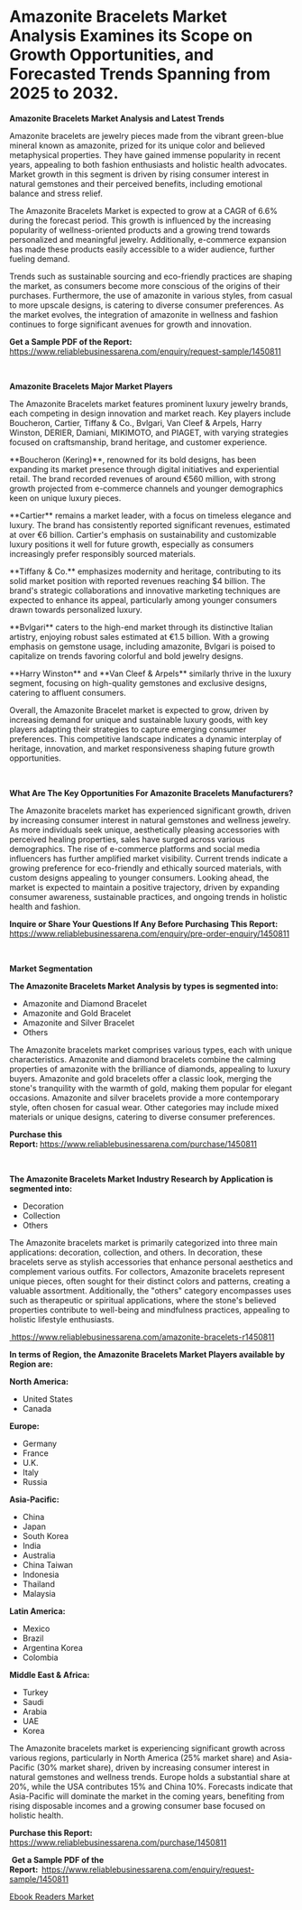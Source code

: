 <p><h1>Amazonite Bracelets Market Analysis Examines its Scope on Growth Opportunities, and Forecasted Trends Spanning from 2025 to 2032.</h1></p><p><strong>Amazonite Bracelets Market Analysis and Latest Trends</strong></p>
<p><p>Amazonite bracelets are jewelry pieces made from the vibrant green-blue mineral known as amazonite, prized for its unique color and believed metaphysical properties. They have gained immense popularity in recent years, appealing to both fashion enthusiasts and holistic health advocates. Market growth in this segment is driven by rising consumer interest in natural gemstones and their perceived benefits, including emotional balance and stress relief.</p><p>The Amazonite Bracelets Market is expected to grow at a CAGR of 6.6% during the forecast period. This growth is influenced by the increasing popularity of wellness-oriented products and a growing trend towards personalized and meaningful jewelry. Additionally, e-commerce expansion has made these products easily accessible to a wider audience, further fueling demand. </p><p>Trends such as sustainable sourcing and eco-friendly practices are shaping the market, as consumers become more conscious of the origins of their purchases. Furthermore, the use of amazonite in various styles, from casual to more upscale designs, is catering to diverse consumer preferences. As the market evolves, the integration of amazonite in wellness and fashion continues to forge significant avenues for growth and innovation.</p></p>
<p><strong>Get a Sample PDF of the Report:&nbsp;</strong> <a href="https://www.reliablebusinessarena.com/enquiry/request-sample/1450811?utm_campaign=2409&utm_medium=2&utm_source=Github&utm_content=ia&utm_term=08022025&utm_id=amazonite-bracelets">https://www.reliablebusinessarena.com/enquiry/request-sample/1450811</a></p>
<p>&nbsp;</p>
<p><strong>Amazonite Bracelets Major Market Players</strong></p>
<p><p>The Amazonite Bracelets market features prominent luxury jewelry brands, each competing in design innovation and market reach. Key players include Boucheron, Cartier, Tiffany & Co., Bvlgari, Van Cleef & Arpels, Harry Winston, DERIER, Damiani, MIKIMOTO, and PIAGET, with varying strategies focused on craftsmanship, brand heritage, and customer experience.</p><p>**Boucheron (Kering)**, renowned for its bold designs, has been expanding its market presence through digital initiatives and experiential retail. The brand recorded revenues of around €560 million, with strong growth projected from e-commerce channels and younger demographics keen on unique luxury pieces.</p><p>**Cartier** remains a market leader, with a focus on timeless elegance and luxury. The brand has consistently reported significant revenues, estimated at over €6 billion. Cartier's emphasis on sustainability and customizable luxury positions it well for future growth, especially as consumers increasingly prefer responsibly sourced materials.</p><p>**Tiffany & Co.** emphasizes modernity and heritage, contributing to its solid market position with reported revenues reaching $4 billion. The brand's strategic collaborations and innovative marketing techniques are expected to enhance its appeal, particularly among younger consumers drawn towards personalized luxury.</p><p>**Bvlgari** caters to the high-end market through its distinctive Italian artistry, enjoying robust sales estimated at €1.5 billion. With a growing emphasis on gemstone usage, including amazonite, Bvlgari is poised to capitalize on trends favoring colorful and bold jewelry designs.</p><p>**Harry Winston** and **Van Cleef & Arpels** similarly thrive in the luxury segment, focusing on high-quality gemstones and exclusive designs, catering to affluent consumers.</p><p>Overall, the Amazonite Bracelet market is expected to grow, driven by increasing demand for unique and sustainable luxury goods, with key players adapting their strategies to capture emerging consumer preferences. This competitive landscape indicates a dynamic interplay of heritage, innovation, and market responsiveness shaping future growth opportunities.</p></p>
<p>&nbsp;</p>
<p><strong>What Are The Key Opportunities For Amazonite Bracelets Manufacturers?</strong></p>
<p><p>The Amazonite bracelets market has experienced significant growth, driven by increasing consumer interest in natural gemstones and wellness jewelry. As more individuals seek unique, aesthetically pleasing accessories with perceived healing properties, sales have surged across various demographics. The rise of e-commerce platforms and social media influencers has further amplified market visibility. Current trends indicate a growing preference for eco-friendly and ethically sourced materials, with custom designs appealing to younger consumers. Looking ahead, the market is expected to maintain a positive trajectory, driven by expanding consumer awareness, sustainable practices, and ongoing trends in holistic health and fashion.</p></p>
<p><strong>Inquire or Share Your Questions If Any Before Purchasing This Report:</strong> <a href="https://www.reliablebusinessarena.com/enquiry/pre-order-enquiry/1450811?utm_campaign=2409&utm_medium=2&utm_source=Github&utm_content=ia&utm_term=08022025&utm_id=amazonite-bracelets">https://www.reliablebusinessarena.com/enquiry/pre-order-enquiry/1450811</a></p>
<p>&nbsp;</p>
<p><strong>Market Segmentation</strong></p>
<p><strong>The Amazonite Bracelets Market Analysis by types is segmented into:</strong></p>
<p><ul><li>Amazonite and Diamond Bracelet</li><li>Amazonite and Gold Bracelet</li><li>Amazonite and Silver Bracelet</li><li>Others</li></ul></p>
<p><p>The Amazonite bracelets market comprises various types, each with unique characteristics. Amazonite and diamond bracelets combine the calming properties of amazonite with the brilliance of diamonds, appealing to luxury buyers. Amazonite and gold bracelets offer a classic look, merging the stone's tranquility with the warmth of gold, making them popular for elegant occasions. Amazonite and silver bracelets provide a more contemporary style, often chosen for casual wear. Other categories may include mixed materials or unique designs, catering to diverse consumer preferences.</p></p>
<p><strong>Purchase this Report:&nbsp;</strong><a href="https://www.reliablebusinessarena.com/purchase/1450811?utm_campaign=2409&utm_medium=2&utm_source=Github&utm_content=ia&utm_term=08022025&utm_id=amazonite-bracelets">https://www.reliablebusinessarena.com/purchase/1450811</a></p>
<p>&nbsp;</p>
<p><strong>The Amazonite Bracelets Market Industry Research by Application is segmented into:</strong></p>
<p><ul><li>Decoration</li><li>Collection</li><li>Others</li></ul></p>
<p><p>The Amazonite bracelets market is primarily categorized into three main applications: decoration, collection, and others. In decoration, these bracelets serve as stylish accessories that enhance personal aesthetics and complement various outfits. For collectors, Amazonite bracelets represent unique pieces, often sought for their distinct colors and patterns, creating a valuable assortment. Additionally, the "others" category encompasses uses such as therapeutic or spiritual applications, where the stone's believed properties contribute to well-being and mindfulness practices, appealing to holistic lifestyle enthusiasts.</p></p>
<p><a href="https://www.reliablebusinessarena.com/amazonite-bracelets-r1450811?utm_campaign=2409&utm_medium=2&utm_source=Github&utm_content=ia&utm_term=08022025&utm_id=amazonite-bracelets">&nbsp;https://www.reliablebusinessarena.com/amazonite-bracelets-r1450811</a></p>
<p><strong>In terms of Region, the Amazonite Bracelets Market Players available by Region are:</strong></p>
<p>
    <p> <strong> North America: </strong>
        <ul>
            <li>United States</li>
            <li>Canada</li>
        </ul>
        </p> 
    <p> <strong> Europe: </strong>
        <ul>
            <li>Germany</li>
            <li>France</li>
            <li>U.K.</li>
            <li>Italy</li>
            <li>Russia</li>
        </ul>
        </p> 
    <p> <strong> Asia-Pacific: </strong>
        <ul>
            <li>China</li>
            <li>Japan</li>
            <li>South Korea</li>
            <li>India</li>
            <li>Australia</li>
            <li>China Taiwan</li>
            <li>Indonesia</li>
            <li>Thailand</li>
            <li>Malaysia</li>
        </ul>
        </p> 
    <p> <strong> Latin America: </strong>
        <ul>
            <li>Mexico</li>
            <li>Brazil</li>
            <li>Argentina Korea</li>
            <li>Colombia</li>
        </ul>
        </p> 
    <p> <strong> Middle East & Africa: </strong>
        <ul>
            <li>Turkey</li>
            <li>Saudi</li>
            <li>Arabia</li>
            <li>UAE</li>
            <li>Korea</li>
        </ul>
    </p>
    </p>
<p><p>The Amazonite bracelets market is experiencing significant growth across various regions, particularly in North America (25% market share) and Asia-Pacific (30% market share), driven by increasing consumer interest in natural gemstones and wellness trends. Europe holds a substantial share at 20%, while the USA contributes 15% and China 10%. Forecasts indicate that Asia-Pacific will dominate the market in the coming years, benefiting from rising disposable incomes and a growing consumer base focused on holistic health.</p></p>
<p><strong>Purchase this Report: </strong><a href="https://www.reliablebusinessarena.com/purchase/1450811?utm_campaign=2409&utm_medium=2&utm_source=Github&utm_content=ia&utm_term=08022025&utm_id=amazonite-bracelets">https://www.reliablebusinessarena.com/purchase/1450811</a></p>
<p>&nbsp;<strong>Get a Sample PDF of the Report:&nbsp;&nbsp;</strong><a href="https://www.reliablebusinessarena.com/enquiry/request-sample/1450811?utm_campaign=2409&utm_medium=2&utm_source=Github&utm_content=ia&utm_term=08022025&utm_id=amazonite-bracelets">https://www.reliablebusinessarena.com/enquiry/request-sample/1450811</a></p>
<p><strong></strong></p>
<p><p><a href="https://github.com/lashaunm5st/Market-Research-Report-List-1/blob/main/ebook-readers-market.md?utm_campaign=2409&utm_medium=2&utm_source=Github&utm_content=ia&utm_term=08022025&utm_id=amazonite-bracelets">Ebook Readers Market</a></p></p>